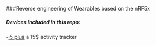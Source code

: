 ###Reverse engineering of Wearables based on the nRF5x

##### Devices included in this repo:
   -[i5 plus](/I5Plus-nrf51822-activity-tracker/Documentation/components.md) a 15$ activity tracker